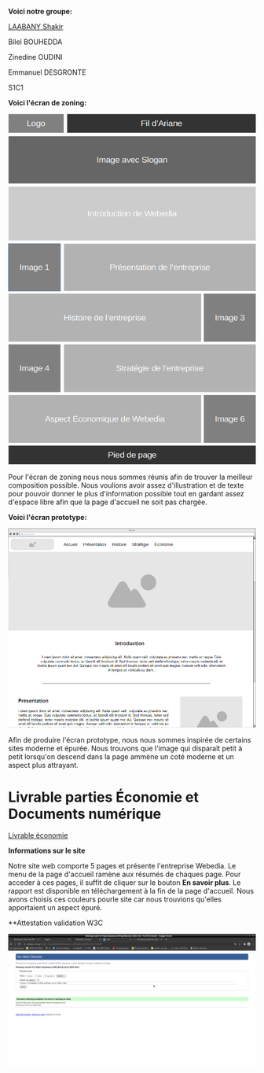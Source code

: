 **Voici notre groupe:**

[LAABANY Shakir](mailto:shakir.laabany@edu.univ-fcomte.fr?subject=SAE_1_06)

Bilel BOUHEDDA

Zinedine OUDINI

Emmanuel DESGRONTE

S1C1

**Voici l'écran de zoning:**

![écran de zoning](doc/ecran_zoning.png)

Pour l'écran de zoning nous nous sommes réunis afin de trouver la meilleur composition possible. Nous voulions avoir assez d'illustration et de texte pour pouvoir donner le plus d'information possible tout en gardant assez d'espace libre afin que la page d'accueil ne soit pas chargée.

**Voici l'écran prototype:**

![écran prototype](doc/ecran_prototype.png)

Afin de produire l'écran prototype, nous nous sommes inspirée de certains sites moderne et épurée. Nous trouvons que l'image qui disparaît petit à petit lorsqu'on descend dans la page ammène un coté moderne et un aspect plus attrayant.


# Livrable parties Économie et Documents numérique
[Livrable économie](doc/LAABANY_OUDINI_BOUHEDDA_DESGRONTE.pdf)

**Informations sur le site**

Notre site web comporte 5 pages et présente l'entreprise Webedia. Le menu de la page d'accueil ramène aux résumés de chaques page. Pour acceder à ces pages, il suffit de cliquer sur le bouton **En savoir plus**. Le rapport est disponible en téléchargement à la fin de la page d'accueil. Nous avons choisis ces couleurs pourle site car nous trouvions qu'elles apportaient un aspect épuré.

**Attestation validation W3C

![Validateur](doc/validateur.png)
